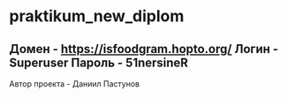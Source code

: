 # praktikum_new_diplom
Домен - https://isfoodgram.hopto.org/
Логин - Superuser
Пароль - 51nersineR
-
Автор проекта - Даниил Пастунов